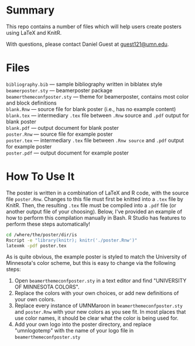 Summary
=======

This repo contains a number of files which will help users create posters using LaTeX and KnitR. 

With questions, please contact Daniel Guest at guest121@umn.edu.

Files
=====

``bibliography.bib`` &mdash; sample bibliography written in biblatex style   
``beamerposter.sty`` &mdash; beamerposter package   
``beamerthemeconfposter.sty`` &mdash; theme for beamerposter, contains most color and block definitions   
``blank.Rnw`` &mdash; source file for blank poster (i.e., has no example content)   
``blank.tex`` &mdash; intermediary ``.tex`` file between ``.Rnw`` source and ``.pdf`` output for blank poster   
``blank.pdf`` &mdash; output document for blank poster   
``poster.Rnw`` &mdash; source file for example poster   
``poster.tex`` &mdash; intermediary ``.tex`` file between ``.Rnw source`` and ``.pdf`` output for example poster   
``poster.pdf`` &mdash; output document for example poster   

How To Use It
=============

The poster is written in a combination of LaTeX and R code, with the source file ``poster.Rnw``. Changes to this file must first be knitted into a ``.tex`` file by KnitR. Then, the resulting ``.tex`` file must be compiled into a ``.pdf`` file (or another output file of your choosing). Below, I've provided an example of how to perform this compilation manually in Bash. R Studio has features to perform these steps automatically!

```bash
cd /where/the/poster/dir/is
Rscript -e "library(knitr); knitr('./poster.Rnw')"
latexmk -pdf poster.tex
```

As is quite obvious, the example poster is styled to match the University of Minnesota's color scheme, but this is easy to change via the following steps:
1. Open ``beamerthemeconfposter.sty`` in a text editor and find "UNIVERSITY OF MINNESOTA COLORS".
2. Replace the colors with your own choices, or add new definitions of your own colors.
3. Replace every instance of UMNMaroon in ``beamerthemeconfposter.sty`` and ``poster.Rnw`` with your new colors as you see fit. In most places that use color names, it should be clear what the color is being used for.
4. Add your own logo into the poster directory, and replace "umnlogotemp" with the name of your logo file in ``beamerthemeconfposter.sty``
